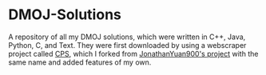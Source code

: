 # DMOJ-Solutions

A repository of all my DMOJ solutions, which were written in C++, Java, Python, C, and Text.
They were first downloaded by using a webscraper project called [CPS](https://github.com/WilliamZhang20/CPS), which I forked from [JonathanYuan900's project](https://github.com/JonathanYuan900/CPS) with the same name and added features of my own.

